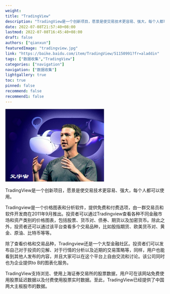 ```yaml
---
weight: 
title: "TradingView"
description: "TradingView是一个创新项目，愿景是使交易技术更容易、强大，每个人都可以使用"
date: 2022-07-08T21:57:40+08:00
lastmod: 2022-07-08T16:45:40+08:00
draft: false
authors: ["qianxun"]
featuredImage: "tradingview.jpg"
link: "https://baike.baidu.com/item/TradingView/51150991?fr=aladdin"
tags: ["数据收集","TradingView"]
categories: ["navigation"]
navigation: ["数据收集"]
lightgallery: true
toc: true
pinned: false
recommend: false
recommend1: false
---
```

![](48435a4aaa6e9708f6b23b8e0833568.png)



TradingView是一个创新项目，愿景是使交易技术更容易、强大，每个人都可以使用。

Tradingview是一个价格图表和分析软件，提供免费和付费选项，由一群交易员和软件开发商在2011年9月推出。投资者可以通过Tradingview查看各种不同金融市场和资产类别的价格图表，包括股票、货币对、债券、期货以及加密货币。除此之外，投资者还可以通过该平台查看多个交易品种，比如股指期货、欧美货币对、黄金、原油、比特币等等。

除了查看价格和交易品种，Tradingview还是一个大型金融社区。投资者们可以发布自己对于投资的见解、对于行情的分析以及近期的交易策略等，同样，用户也能看到其他人发布的内容，并且大家可以在这个平台上自由交流和讨论。该公司同时也为企业提供to B的图表化服务。

TradingView支持浏览、使用上海证券交易所的股票数据，用户可在该网站免费使用股票延迟数据以及付费使用股票实时数据。至此，TradingView已经提供了中国两大主板股市的数据。
